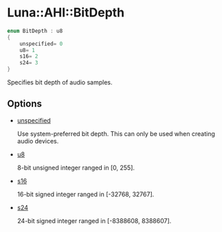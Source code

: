 # Luna::AHI::BitDepth

```c++
enum BitDepth : u8
{
    unspecified= 0
    u8= 1
    s16= 2
    s24= 3
}
```

Specifies bit depth of audio samples. 

## Options
* [unspecified](group___a_h_i_1ggaaebfa8d4cf6dc7db2951e0e052b7b753ad415f0e30c471dfdd9bc4f827329ef48.md)

    Use system-preferred bit depth. This can only be used when creating audio devices. 

* [u8](group___a_h_i_1ggaaebfa8d4cf6dc7db2951e0e052b7b753a077393852be20e37026d6281827662f2.md)

    8-bit unsigned integer ranged in [0, 255]. 

* [s16](group___a_h_i_1ggaaebfa8d4cf6dc7db2951e0e052b7b753a396f387f2e22fb295b941df41a05f0dc.md)

    16-bit signed integer ranged in [-32768, 32767]. 

* [s24](group___a_h_i_1ggaaebfa8d4cf6dc7db2951e0e052b7b753a08eca8f85ffc96a4ce12615a61969e9d.md)

    24-bit signed integer ranged in [-8388608, 8388607]. 

